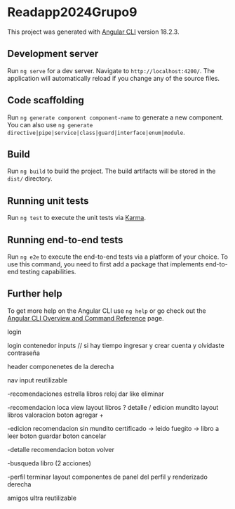 # Readapp2024Grupo9

This project was generated with [Angular CLI](https://github.com/angular/angular-cli) version 18.2.3.

## Development server

Run `ng serve` for a dev server. Navigate to `http://localhost:4200/`. The application will automatically reload if you change any of the source files.

## Code scaffolding

Run `ng generate component component-name` to generate a new component. You can also use `ng generate directive|pipe|service|class|guard|interface|enum|module`.

## Build

Run `ng build` to build the project. The build artifacts will be stored in the `dist/` directory.

## Running unit tests

Run `ng test` to execute the unit tests via [Karma](https://karma-runner.github.io).

## Running end-to-end tests

Run `ng e2e` to execute the end-to-end tests via a platform of your choice. To use this command, you need to first add a package that implements end-to-end testing capabilities.

## Further help

To get more help on the Angular CLI use `ng help` or go check out the [Angular CLI Overview and Command Reference](https://angular.dev/tools/cli) page.



login

login contenedor
inputs
// si hay tiempo ingresar y crear cuenta y olvidaste contraseña

header
componenetes de la derecha

nav
input reutilizable


-recomendaciones
estrella libros reloj
dar like
eliminar

-recomendacion loca
view layout libros ? detalle / edicion
mundito
layout libros
valoracion
boton agregar +

-edicion recomendacion
sin mundito
certificado -> leido
fuegito -> libro a leer
boton guardar
boton cancelar

-detalle recomendacion
boton volver 

-busqueda libro
(2 acciones)

-perfil
terminar layout 
componentes de panel del perfil
y renderizado derecha

amigos ultra reutilizable




